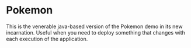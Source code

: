 # Pokemon

This is the venerable java-based version of the Pokemon demo in its new incarnation.
Useful when you need to deploy something that changes with each execution of the
application.